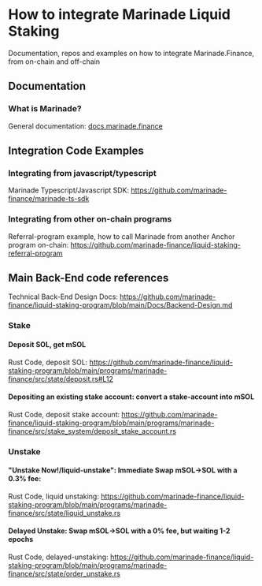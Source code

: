 # How to integrate Marinade Liquid Staking
Documentation, repos and examples on how to integrate Marinade.Finance, from on-chain and off-chain

## Documentation

### What is Marinade?

General documentation: [docs.marinade.finance](docs.marinade.finance) 

## Integration Code Examples

### Integrating from javascript/typescript

Marinade Typescript/Javascript SDK: https://github.com/marinade-finance/marinade-ts-sdk

### Integrating from other on-chain programs

Referral-program example, how to call Marinade from another Anchor program on-chain: https://github.com/marinade-finance/liquid-staking-referral-program

## Main Back-End code references

Technical Back-End Design Docs: https://github.com/marinade-finance/liquid-staking-program/blob/main/Docs/Backend-Design.md

### Stake

#### Deposit SOL, get mSOL
Rust Code, deposit SOL: https://github.com/marinade-finance/liquid-staking-program/blob/main/programs/marinade-finance/src/state/deposit.rs#L12

#### Depositing an existing stake account: convert a stake-account into mSOL
Rust Code, deposit stake account: https://github.com/marinade-finance/liquid-staking-program/blob/main/programs/marinade-finance/src/stake_system/deposit_stake_account.rs

### Unstake 
#### "Unstake Now!/liquid-unstake": Immediate Swap mSOL->SOL with a 0.3% fee: 
Rust Code, liquid unstaking: https://github.com/marinade-finance/liquid-staking-program/blob/main/programs/marinade-finance/src/state/liquid_unstake.rs

#### Delayed Unstake: Swap mSOL->SOL with a 0% fee, but waiting 1-2 epochs
Rust Code, delayed-unstaking: https://github.com/marinade-finance/liquid-staking-program/blob/main/programs/marinade-finance/src/state/order_unstake.rs

